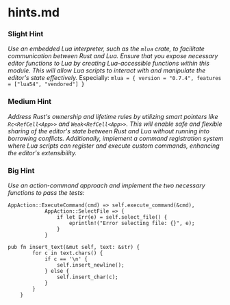 # hints.md

### **Slight Hint**


*Use an embedded Lua interpreter, such as the `mlua` crate, to facilitate communication between Rust and Lua. Ensure that you expose necessary editor functions to Lua by creating Lua-accessible functions within this module. This will allow Lua scripts to interact with and manipulate the editor's state effectively.*
Especially: `mlua = { version = "0.7.4", features = ["lua54", "vendored"] }`

### **Medium Hint**

*Address Rust's ownership and lifetime rules by utilizing smart pointers like `Rc<RefCell<App>>` and `Weak<RefCell<App>>`. This will enable safe and flexible sharing of the editor's state between Rust and Lua without running into borrowing conflicts. Additionally, implement a command registration system where Lua scripts can register and execute custom commands, enhancing the editor's extensibility.*

### **Big Hint**

*Use an action-command approach and implement the two necessary functions to pass the tests:*
```
AppAction::ExecuteCommand(cmd) => self.execute_command(&cmd),
            AppAction::SelectFile => {
                if let Err(e) = self.select_file() {
                    eprintln!("Error selecting file: {}", e);
                }
            }
```
```
pub fn insert_text(&mut self, text: &str) {
        for c in text.chars() {
            if c == '\n' {
                self.insert_newline();
            } else {
                self.insert_char(c);
            }
        }
    }
    
```



